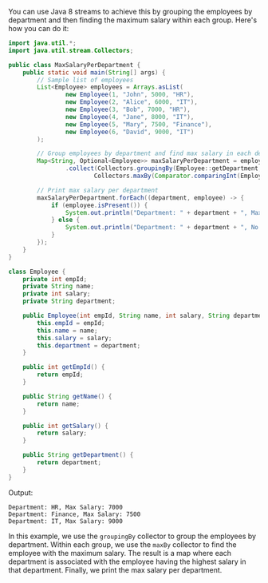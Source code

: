You can use Java 8 streams to achieve this by grouping the employees by department and then finding the maximum salary within each group. Here's how you can do it:

```java
import java.util.*;
import java.util.stream.Collectors;

public class MaxSalaryPerDepartment {
    public static void main(String[] args) {
        // Sample list of employees
        List<Employee> employees = Arrays.asList(
                new Employee(1, "John", 5000, "HR"),
                new Employee(2, "Alice", 6000, "IT"),
                new Employee(3, "Bob", 7000, "HR"),
                new Employee(4, "Jane", 8000, "IT"),
                new Employee(5, "Mary", 7500, "Finance"),
                new Employee(6, "David", 9000, "IT")
        );

        // Group employees by department and find max salary in each department
        Map<String, Optional<Employee>> maxSalaryPerDepartment = employees.stream()
                .collect(Collectors.groupingBy(Employee::getDepartment,
                        Collectors.maxBy(Comparator.comparingInt(Employee::getSalary))));

        // Print max salary per department
        maxSalaryPerDepartment.forEach((department, employee) -> {
            if (employee.isPresent()) {
                System.out.println("Department: " + department + ", Max Salary: " + employee.get().getSalary());
            } else {
                System.out.println("Department: " + department + ", No employees found");
            }
        });
    }
}

class Employee {
    private int empId;
    private String name;
    private int salary;
    private String department;

    public Employee(int empId, String name, int salary, String department) {
        this.empId = empId;
        this.name = name;
        this.salary = salary;
        this.department = department;
    }

    public int getEmpId() {
        return empId;
    }

    public String getName() {
        return name;
    }

    public int getSalary() {
        return salary;
    }

    public String getDepartment() {
        return department;
    }
}
```

Output:
```
Department: HR, Max Salary: 7000
Department: Finance, Max Salary: 7500
Department: IT, Max Salary: 9000
```

In this example, we use the `groupingBy` collector to group the employees by department. Within each group, we use the `maxBy` collector to find the employee with the maximum salary. The result is a map where each department is associated with the employee having the highest salary in that department. Finally, we print the max salary per department.